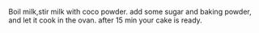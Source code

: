 Boil milk,stir milk with coco powder.
add some sugar and baking powder,
and let it cook in the ovan.
after 15 min your cake is ready.
